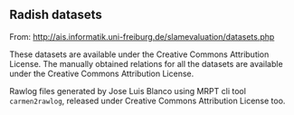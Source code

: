 ## Radish datasets

From: http://ais.informatik.uni-freiburg.de/slamevaluation/datasets.php

These datasets are available under the Creative Commons Attribution License.
The manually obtained relations for all the datasets are available
under the Creative Commons Attribution License.

Rawlog files generated by Jose Luis Blanco using MRPT cli tool `carmen2rawlog`,
released under Creative Commons Attribution License too.

